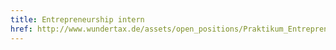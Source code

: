 ```yaml
---
title: Entrepreneurship intern
href: http://www.wundertax.de/assets/open_positions/Praktikum_Entrepreneurship.pdf
---
```

